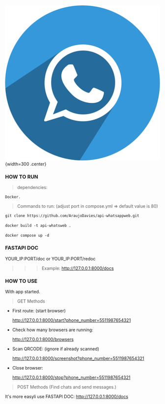 ![Logo_do_projeto](assets/logo.png){width=300 .center} <!--{chaves} não funcionam por padrão, necessário usar o markdow_extensions-->


### HOW TO RUN

> dependencies:

    Docker.
    
> Commands to run: (adjust port in compose.yml => default value is 80)

    git clone https://github.com/AraujoDavies/api-whatsappweb.git
    
    docker build -t api-whatsweb .
    
    docker compose up -d

### FASTAPI DOC

YOUR_IP:PORT/doc or YOUR_IP:PORT/redoc

>>> Example: http://127.0.0.1:8000/docs


### HOW TO USE

With app started.

> GET Methods

- First route: (start browser)

    http://127.0.0.1:8000/start?phone_number=5511987654321

- Check how many browsers are running:

    http://127.0.0.1:8000/browsers

- Scan QRCODE: (ignore if already scanned)

    http://127.0.0.1:8000/screenshot?phone_number=5511987654321

- Close browser:
    
    http://127.0.0.1:8000/stop?phone_number=5511987654321    


> POST Methods (Find chats and send messages.) 

It's more easyli use FASTAPI DOC: http://127.0.0.1:8000/docs

